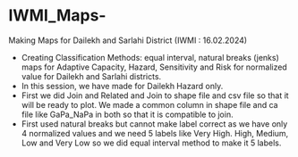# IWMI_Maps-
Making Maps for Dailekh and Sarlahi District (IWMI : 16.02.2024)

- Creating Classification Methods: equal interval, natural breaks (jenks) maps for Adaptive Capacity, Hazard, Sensitivity and Risk for normalized value for Dailekh and Sarlahi districts.
- In this session, we have made for Dailekh Hazard only.
- First we did Join and Related and Join to shape file and csv file so that it will be ready to plot. We made a common column in shape file and ca file like GaPa_NaPa in both so that it is compatible to join.
- First used natural breaks but cannot make label correct as we have only 4 normalized values and we need 5 labels like Very High. High, Medium, Low and Very Low so we did equal interval method to make it 5 labels. 
